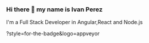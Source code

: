 ### Hi there 👋 my name is Ivan Perez

I'm a Full Stack Developer in Angular,React and Node.js

?style=for-the-badge&logo=appveyor
